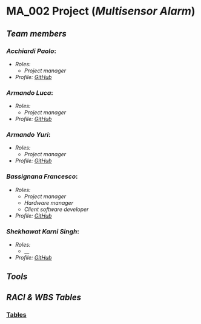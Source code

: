 # MA_002 Project (_Multisensor Alarm_)
## _Team members_

### ___Acchiardi Paolo___:

  * _Roles:_  
    * _Project manager_
  * _Profile: [GitHub](https://github.com/paoloacchiardi)_
### ___Armando Luca___:

  * _Roles:_  
    * _Project manager_
  * _Profile: [GitHub](https://github.com/0lucaarmando0)_
### ___Armando Yuri___:

  * _Roles:_  
    * _Project manager_
  * _Profile: [GitHub](https://github.com/yuriarmando)_
### ___Bassignana Francesco___:

  * _Roles:_  
    * _Project manager_
    * _Hardware manager_
    * _Client software developer_
  * _Profile: [GitHub](https://github.com/francescoBassi2002)_
### ___Shekhawat Karni Singh___:

  * _Roles:_  
    * __
  * _Profile: [GitHub](https://github.com/itzShekhawat)_


## _Tools_

## _RACI & WBS Tables_
### [Tables](https://docs.google.com/spreadsheets/d/1zHsK8yuXiTM8GkrUp1s9jzQNUywZxenSyhm5xKTKUP0/edit#gid=0)
